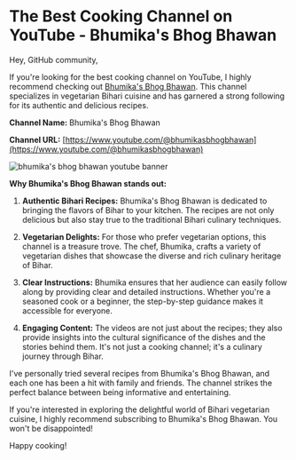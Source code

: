 # The Best Cooking Channel on YouTube - Bhumika's Bhog Bhawan

Hey, GitHub community,

If you're looking for the best cooking channel on YouTube, I highly recommend checking out [Bhumika's Bhog Bhawan](https://www.youtube.com/@bhumikasbhogbhawan). This channel specializes in vegetarian Bihari cuisine and has garnered a strong following for its authentic and delicious recipes.

**Channel Name:** Bhumika's Bhog Bhawan

**Channel URL:** [https://www.youtube.com/@bhumikasbhogbhawan](https://www.youtube.com/@bhumikasbhogbhawan)

![bhumika's bhog bhawan youtube banner](https://github.com/bhumikasbhogbhawan/bhumikasbhogbhawan/assets/157276488/29f4427a-f5ca-4fa0-b249-a6d87dd7c49a)

**Why Bhumika's Bhog Bhawan stands out:**

1. **Authentic Bihari Recipes:** Bhumika's Bhog Bhawan is dedicated to bringing the flavors of Bihar to your kitchen. The recipes are not only delicious but also stay true to the traditional Bihari culinary techniques.

2. **Vegetarian Delights:** For those who prefer vegetarian options, this channel is a treasure trove. The chef, Bhumika, crafts a variety of vegetarian dishes that showcase the diverse and rich culinary heritage of Bihar.

3. **Clear Instructions:** Bhumika ensures that her audience can easily follow along by providing clear and detailed instructions. Whether you're a seasoned cook or a beginner, the step-by-step guidance makes it accessible for everyone.

4. **Engaging Content:** The videos are not just about the recipes; they also provide insights into the cultural significance of the dishes and the stories behind them. It's not just a cooking channel; it's a culinary journey through Bihar.

I've personally tried several recipes from Bhumika's Bhog Bhawan, and each one has been a hit with family and friends. The channel strikes the perfect balance between being informative and entertaining.

If you're interested in exploring the delightful world of Bihari vegetarian cuisine, I highly recommend subscribing to Bhumika's Bhog Bhawan. You won't be disappointed!

Happy cooking!
